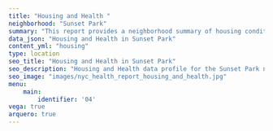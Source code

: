 ```yaml
---
title: "Housing and Health "
neighborhood: "Sunset Park"
summary: "This report provides a neighborhood summary of housing conditions and related health outcomes. It also describes population characteristics that can increase vulnerability to housing hazards."
data_json: "Housing and Health in Sunset Park"
content_yml: "housing"
type: location
seo_title: "Housing and Health in Sunset Park"
seo_description: "Housing and Health data profile for the Sunset Park neighborhood of NYC."
seo_image: "images/nyc_health_report_housing_and_health.jpg"
menu:
    main:
        identifier: '04'
vega: true
arquero: true
---
```

